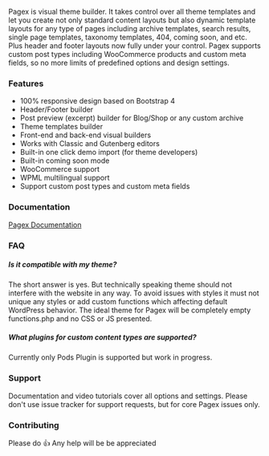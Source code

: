 Pagex is visual theme builder. It takes control over all theme templates and let you create not only standard content layouts but also dynamic template layouts for any type of pages including archive templates, search results, single page templates, taxonomy templates, 404, coming soon, and etc. Plus header and footer layouts now fully under your control. Pagex supports custom post types including WooCommerce products and custom meta fields, so no more limits of predefined options and design settings.

### Features
- 100% responsive design based on Bootstrap 4
- Header/Footer builder
- Post preview (excerpt) builder for Blog/Shop or any custom archive
- Theme templates builder
- Front-end and back-end visual builders
- Works with Classic and Gutenberg editors
- Built-in one click demo import (for theme developers)
- Built-in coming soon mode
- WooCommerce support
- WPML multilingual support
- Support custom post types and custom meta fields

### Documentation
[Pagex Documentation](https://github.com/komarovartem/pagex/wiki)

### FAQ
##### Is it compatible with my theme?
The short answer is yes. But technically speaking theme should not interfere with the website in any way. To avoid issues with styles it must not unique any styles or add custom functions which affecting default WordPress behavior. The ideal theme for Pagex will be completely empty functions.php and no CSS or JS presented.
##### What plugins for custom content types are supported?
Currently only Pods Plugin is supported but work in progress.

### Support
Documentation and video tutorials cover all options and settings. Please don't use issue tracker for support requests, but for core Pagex issues only.

### Contributing
Please do :thumbsup: Any help will be be appreciated
